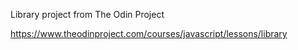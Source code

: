 Library project from The Odin Project

https://www.theodinproject.com/courses/javascript/lessons/library
